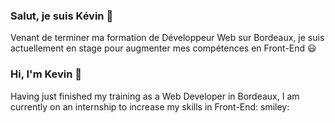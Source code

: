 ### Salut, je suis Kévin :wave:

Venant de terminer ma formation de Développeur Web sur Bordeaux, je suis actuellement en stage pour augmenter mes compétences en Front-End :smiley:


### Hi, I'm Kevin :wave:

Having just finished my training as a Web Developer in Bordeaux, I am currently on an internship to increase my skills in Front-End: smiley:
